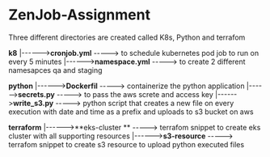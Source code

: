 # ZenJob-Assignment

Three different directories are created called K8s, Python and terrafom


**k8**
  |------>**cronjob.yml**
              -----> to schedule kubernetes pod job to run on every 5 minutes
  |------>**namespace.yml**
              -----> to create 2 different namesapces qa and staging
              
              
**python**
  |------>**Dockerfil**
              -----> containerize the python application
  |------>**secrets.py**
              -----> to pass the aws screte and access key
  |------>**write_s3.py**
              -----> python script that creates a new file on every execution with date and time as a prefix and uploads to s3 bucket on aws 
              
**terraform**
  |------>**eks-cluster **
              -----> terrafom snippet to create eks cluster with all supporting resources 
  |------>**s3-resource**
              -----> terrafom snippet to create s3 resource to upload python executed files
            
